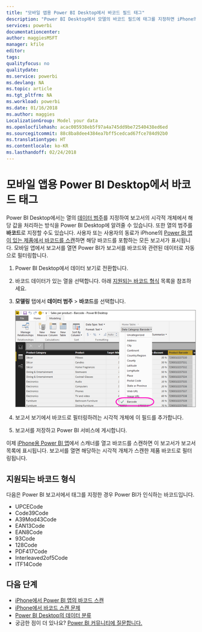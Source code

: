 ```yaml
---
title: "모바일 앱용 Power BI Desktop에서 바코드 필드 태그"
description: "Power BI Desktop에서 모델의 바코드 필드에 태그를 지정하면 iPhone의 Power BI 앱에서 바코드에 대한 데이터를 자동으로 필터링할 수 있습니다."
services: powerbi
documentationcenter: 
author: maggiesMSFT
manager: kfile
editor: 
tags: 
qualityfocus: no
qualitydate: 
ms.service: powerbi
ms.devlang: NA
ms.topic: article
ms.tgt_pltfrm: NA
ms.workload: powerbi
ms.date: 01/16/2018
ms.author: maggies
LocalizationGroup: Model your data
ms.openlocfilehash: acac005938eb5f97a4a745dd9be72540438ed6ed
ms.sourcegitcommit: 88c8ba8dee4384ea7bff5cedcad67fce784d92b0
ms.translationtype: HT
ms.contentlocale: ko-KR
ms.lasthandoff: 02/24/2018
---
```

# <a name="tag-barcodes-in-power-bi-desktop-for-the-mobile-apps"></a>모바일 앱용 Power BI Desktop에서 바코드 태그
Power BI Desktop에서는 열의 [데이터 범주](desktop-data-categorization.md)를 지정하여 보고서의 시각적 개체에서 해당 값을 처리하는 방식을 Power BI Desktop에 알려줄 수 있습니다. 또한 열의 범주를 **바코드**로 지정할 수도 있습니다. 사용자 또는 사용자의 동료가 iPhone의 [Power BI 앱이 있는 제품에서 바코드를 스캔](mobile-apps-scan-barcode-iphone.md)하면 해당 바코드를 포함하는 모든 보고서가 표시됩니다. 모바일 앱에서 보고서를 열면 Power BI가 보고서를 바코드와 관련된 데이터로 자동으로 필터링합니다.

1. Power BI Desktop에서 데이터 보기로 전환합니다.
2. 바코드 데이터가 있는 열을 선택합니다. 아래 [지원되는 바코드 형식](#supported-barcode-formats) 목록을 참조하세요.
3. **모델링** 탭에서 **데이터 범주** > **바코드**를 선택합니다.
   
    ![데이터 범주 목록](media/desktop-mobile-barcodes/power-bi-desktop-barcode.png)
4. 보고서 보기에서 바코드로 필터링하려는 시각적 개체에 이 필드를 추가합니다.
5. 보고서를 저장하고 Power BI 서비스에 게시합니다.

이제 [iPhone용 Power BI 앱](mobile-ios-ipad-iphone-apps.md)에서 스캐너를 열고 바코드를 스캔하면 이 보고서가 보고서 목록에 표시됩니다. 보고서를 열면 해당하는 시각적 개체가 스캔한 제품 바코드로 필터링됩니다.

## <a name="supported-barcode-formats"></a>지원되는 바코드 형식
다음은 Power BI 보고서에서 태그를 지정한 경우 Power BI가 인식하는 바코드입니다. 

* UPCECode 
* Code39Code  
* A39Mod43Code 
* EAN13Code 
* EAN8Code  
* 93Code  
* 128Code 
* PDF417Code 
* Interleaved2of5Code 
* ITF14Code 

## <a name="next-steps"></a>다음 단계
* [iPhone에서 Power BI 앱의 바코드 스캔](mobile-apps-scan-barcode-iphone.md)
* [iPhone에서 바코드 스캔 문제](mobile-apps-scan-barcode-iphone.md#issues-with-scanning-a-barcode)
* [Power BI Desktop의 데이터 분류](desktop-data-categorization.md)  
* 궁금한 점이 더 있나요? [Power BI 커뮤니티에 질문합니다.](http://community.powerbi.com/)

